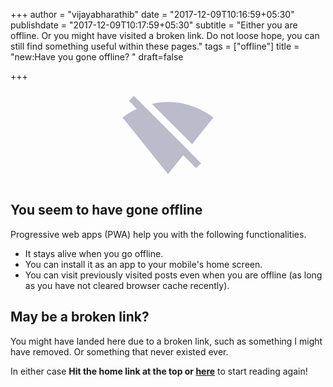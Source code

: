 +++
author = "vijayabharathib"
date = "2017-12-09T10:16:59+05:30"
publishdate = "2017-12-09T10:17:59+05:30"
subtitle = "Either you are offline. Or you might have visited a broken link. Do not loose hope, you can still find something useful within these pages."
tags = ["offline"]
title = "new:Have you gone offline? "
draft=false

+++

<svg style="position: absolute; width: 0; height: 0; overflow: hidden" version="1.1" xmlns="http://www.w3.org/2000/svg" xmlns:xlink="http://www.w3.org/1999/xlink">
<defs>
<symbol id="icon-signal_wifi_off" viewBox="0 0 24 24">
<title>signal_wifi_off</title>
<path fill="#bbc" d="M3.281 1.453c5.733 5.751 11.507 11.462 17.203 17.25l-1.266 1.266-3.328-3.328-3.891 4.828-11.625-14.484c0.234-0.188 1.5-1.219 3.656-2.203l-2.016-2.063zM23.625 6.984l-5.438 6.797-10.359-10.313c1.266-0.281 2.672-0.469 4.172-0.469 6.703 0 11.156 3.656 11.625 3.984z"></path>
</symbol>
</defs>
</svg>
<p style="text-align: center">
<svg style="margin: 0 auto;" class="icon icon-signal_wifi_off"><use xlink:href="#icon-signal_wifi_off"></use></svg>
</p>

## You seem to have gone offline
Progressive web apps (PWA) help you with the following functionalities.

* It stays alive when you go offline. 
* You can install it as an app to your mobile's home screen.
* You can visit previously visited posts even when you are offline (as long as you have not cleared browser cache recently).

## May be a broken link?
You might have landed here due to a broken link, such as something I might have removed. Or something that never existed ever.

In either case 
**Hit the home link at the top or [here](/)** to start reading again!